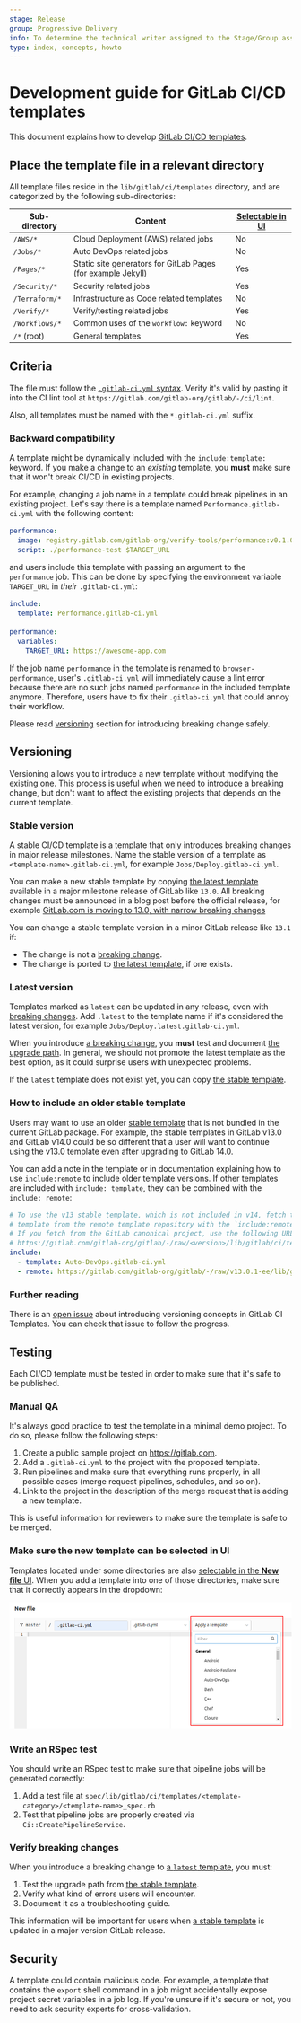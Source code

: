 ```yaml
---
stage: Release
group: Progressive Delivery
info: To determine the technical writer assigned to the Stage/Group associated with this page, see https://about.gitlab.com/handbook/engineering/ux/technical-writing/#designated-technical-writers
type: index, concepts, howto
---
```


# Development guide for GitLab CI/CD templates

This document explains how to develop [GitLab CI/CD templates](../../ci/examples/README.md).

## Place the template file in a relevant directory

All template files reside in the `lib/gitlab/ci/templates` directory, and are categorized by the following sub-directories:

| Sub-directory  | Content                                            | [Selectable in UI](#make-sure-the-new-template-can-be-selected-in-ui) |
|----------------|----------------------------------------------------|-----------------------------------------------------------------------|
| `/AWS/*`       | Cloud Deployment (AWS) related jobs                | No      |
| `/Jobs/*`      | Auto DevOps related jobs                           | No      |
| `/Pages/*`     | Static site generators for GitLab Pages (for example Jekyll) | Yes     |
| `/Security/*`  | Security related jobs                              | Yes     |
| `/Terraform/*` | Infrastructure as Code related templates           | No      |
| `/Verify/*`    | Verify/testing related jobs                        | Yes     |
| `/Workflows/*` | Common uses of the `workflow:` keyword             | No      |
| `/*` (root)    | General templates                                  | Yes     |

## Criteria

The file must follow the [`.gitlab-ci.yml` syntax](../../ci/yaml/README.md).
Verify it's valid by pasting it into the CI lint tool at `https://gitlab.com/gitlab-org/gitlab/-/ci/lint`.

Also, all templates must be named with the `*.gitlab-ci.yml` suffix.

### Backward compatibility

A template might be dynamically included with the `include:template:` keyword. If
you make a change to an *existing* template, you **must** make sure that it won't break
CI/CD in existing projects.

For example, changing a job name in a template could break pipelines in an existing project.
Let's say there is a template named `Performance.gitlab-ci.yml` with the following content:

```yaml
performance:
  image: registry.gitlab.com/gitlab-org/verify-tools/performance:v0.1.0
  script: ./performance-test $TARGET_URL
```

and users include this template with passing an argument to the `performance` job.
This can be done by specifying the environment variable `TARGET_URL` in _their_ `.gitlab-ci.yml`:

```yaml
include:
  template: Performance.gitlab-ci.yml

performance:
  variables:
    TARGET_URL: https://awesome-app.com
```

If the job name `performance` in the template is renamed to `browser-performance`,
user's `.gitlab-ci.yml` will immediately cause a lint error because there
are no such jobs named `performance` in the included template anymore. Therefore,
users have to fix their `.gitlab-ci.yml` that could annoy their workflow.

Please read [versioning](#versioning) section for introducing breaking change safely.

## Versioning

Versioning allows you to introduce a new template without modifying the existing
one. This process is useful when we need to introduce a breaking change,
but don't want to affect the existing projects that depends on the current template.

### Stable version

A stable CI/CD template is a template that only introduces breaking changes in major
release milestones. Name the stable version of a template as `<template-name>.gitlab-ci.yml`,
for example `Jobs/Deploy.gitlab-ci.yml`.

You can make a new stable template by copying [the latest template](#latest-version)
available in a major milestone release of GitLab like `13.0`. All breaking changes
must be announced in a blog post before the official release, for example
[GitLab.com is moving to 13.0, with narrow breaking changes](https://about.gitlab.com/releases/2020/05/06/gitlab-com-13-0-breaking-changes/)

You can change a stable template version in a minor GitLab release like `13.1` if:

- The change is not a [breaking change](#backward-compatibility).
- The change is ported to [the latest template](#latest-version), if one exists.

### Latest version

Templates marked as `latest` can be updated in any release, even with
[breaking changes](#backward-compatibility). Add `.latest` to the template name if
it's considered the latest version, for example `Jobs/Deploy.latest.gitlab-ci.yml`.

When you introduce [a breaking change](#backward-compatibility),
you **must** test and document [the upgrade path](#verify-breaking-changes).
In general, we should not promote the latest template as the best option, as it could surprise users with unexpected problems.

If the `latest` template does not exist yet, you can copy [the stable template](#stable-version).

### How to include an older stable template

Users may want to use an older [stable template](#stable-version) that is not bundled
in the current GitLab package. For example, the stable templates in GitLab v13.0 and
GitLab v14.0 could be so different that a user will want to continue using the v13.0 template even
after upgrading to GitLab 14.0.

You can add a note in the template or in documentation explaining how to use `include:remote`
to include older template versions. If other templates are included with `include: template`,
they can be combined with the `include: remote`:

```yaml
# To use the v13 stable template, which is not included in v14, fetch the specifc
# template from the remote template repository with the `include:remote:` keyword.
# If you fetch from the GitLab canonical project, use the following URL format:
# https://gitlab.com/gitlab-org/gitlab/-/raw/<version>/lib/gitlab/ci/templates/<template-name>
include:
  - template: Auto-DevOps.gitlab-ci.yml
  - remote: https://gitlab.com/gitlab-org/gitlab/-/raw/v13.0.1-ee/lib/gitlab/ci/templates/Jobs/Deploy.gitlab-ci.yml
```

### Further reading

There is an [open issue](https://gitlab.com/gitlab-org/gitlab/-/issues/17716) about
introducing versioning concepts in GitLab CI Templates. You can check that issue to
follow the progress.

## Testing

Each CI/CD template must be tested in order to make sure that it's safe to be published.

### Manual QA

It's always good practice to test the template in a minimal demo project.
To do so, please follow the following steps:

1. Create a public sample project on <https://gitlab.com>.
1. Add a `.gitlab-ci.yml` to the project with the proposed template.
1. Run pipelines and make sure that everything runs properly, in all possible cases
   (merge request pipelines, schedules, and so on).
1. Link to the project in the description of the merge request that is adding a new template.

This is useful information for reviewers to make sure the template is safe to be merged.

### Make sure the new template can be selected in UI

Templates located under some directories are also [selectable in the **New file** UI](#place-the-template-file-in-a-relevant-directory).
When you add a template into one of those directories, make sure that it correctly appears in the dropdown:

![CI/CD template selection](img/ci_template_selection_v13_1.png)

### Write an RSpec test

You should write an RSpec test to make sure that pipeline jobs will be generated correctly:

1. Add a test file at `spec/lib/gitlab/ci/templates/<template-category>/<template-name>_spec.rb`
1. Test that pipeline jobs are properly created via `Ci::CreatePipelineService`.

### Verify breaking changes

When you introduce a breaking change to [a `latest` template](#latest-version),
you must:

1. Test the upgrade path from [the stable template](#stable-version).
1. Verify what kind of errors users will encounter.
1. Document it as a troubleshooting guide.

This information will be important for users when [a stable template](#stable-version)
is updated in a major version GitLab release.

## Security

A template could contain malicious code. For example, a template that contains the `export` shell command in a job
might accidentally expose project secret variables in a job log.
If you're unsure if it's secure or not, you need to ask security experts for cross-validation.
